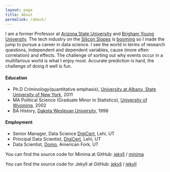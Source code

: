 ```yaml
---
layout: page
title: About
permalink: /about/
---
```


I am a former Professor at [Arizona State University](https://ccj.asu.edu) and [Brigham Young University](https://sociology.byu.edu).
The tech industry on the [Silicon Slopes](https://siliconslopes.com) is [booming](https://www.utahbusiness.com/tech-silicon-slopes/) 
so I made the jump to pursue a career in data science. I see the world in terms of research questions, independent and 
dependent variables, cause (more often correlation) and effects. The challenge of sorting out why events occur in a 
multifarious world is what I enjoy most. Accurate prediction is hard, the challenge of doing it well is fun.


#### Education
* Ph.D Criminology(quantitative emphasis), [University at Albany, State University of New York](https://www.albany.edu/scj/), 2011
* MA Political Science (Graduate Minor in Statistics), [University of Wyoming](http://www.uwyo.edu/pols/), 2002
* BA History, [Dakota Wesleyan University](https://www.dwu.edu/academics/majors-minors/history), 1998

#### Employment
* Senior Manager, Data Science [DigiCert](www.digicert.com), Lehi, UT
* Principal Data Scientist, [DigiCert](www.digicert.com), Lehi, UT
* Data Scientist, [Domo](www.domo.com), American Fork, UT

You can find the source code for Minima at GitHub:
[jekyll][jekyll-organization] /
[minima](https://github.com/jekyll/minima)

You can find the source code for Jekyll at GitHub:
[jekyll][jekyll-organization] /
[jekyll](https://github.com/jekyll/jekyll)


[jekyll-organization]: https://github.com/jekyll

